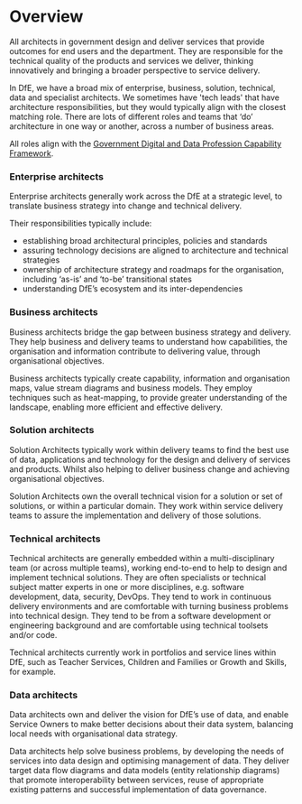 # Overview

All architects in government design and deliver services that provide outcomes for end users and the department. They are responsible for the technical quality of the products and services we deliver, thinking innovatively and bringing a broader perspective to service delivery.

In DfE, we have a broad mix of enterprise, business, solution, technical, data and specialist architects. We sometimes have 'tech leads' that have architecture responsibilities, but they would typically align with the closest matching role. There are lots of different roles and teams that ‘do’ architecture in one way or another, across a number of business areas.

All roles align with the [Government Digital and Data Profession Capability Framework](https://ddat-capability-framework.service.gov.uk).

### Enterprise architects

Enterprise architects generally work across the DfE at a strategic level, to translate business strategy into change and technical delivery.

Their responsibilities typically include:

- establishing broad architectural principles, policies and standards
- assuring technology decisions are aligned to architecture and technical strategies
- ownership of architecture strategy and roadmaps for the organisation, including ‘as-is’ and ‘to-be’ transitional states
- understanding DfE’s ecosystem and its inter-dependencies

### Business architects

Business architects bridge the gap between business strategy and delivery. They help business and delivery teams to understand how capabilities, the organisation and information contribute to delivering value, through organisational objectives.

Business architects typically create capability, information and organisation maps, value stream diagrams and business models. They employ techniques such as heat-mapping, to provide greater understanding of the landscape, enabling more efficient and effective delivery.

### Solution architects

Solution Architects typically work within delivery teams to find the best use of data, applications and technology for the design and delivery of services and products. Whilst also helping to deliver business change and achieving organisational objectives.

Solution Architects own the overall technical vision for a solution or set of solutions, or within a particular domain. They work within service delivery teams to assure the implementation and delivery of those solutions.

### Technical architects

Technical architects are generally embedded within a multi-disciplinary team (or across multiple teams), working end-to-end to help to design and implement technical solutions. They are often specialists or technical subject matter experts in one or more disciplines, e.g. software development, data, security, DevOps. They tend to work in continuous delivery environments and are comfortable with turning business problems into technical design. They tend to be from a software development or engineering background and are comfortable using technical toolsets and/or code.

Technical architects currently work in portfolios and service lines within DfE, such as Teacher Services, Children and Families or Growth and Skills, for example.

### Data architects

Data architects own and deliver the vision for DfE’s use of data, and enable Service Owners to make better decisions about their data system, balancing local needs with organisational data strategy.

Data architects help solve business problems, by developing the needs of services into data design and optimising management of data.  They deliver target data flow diagrams and data models (entity relationship diagrams) that promote interoperability between services, reuse of appropriate existing patterns and successful implementation of data governance.

